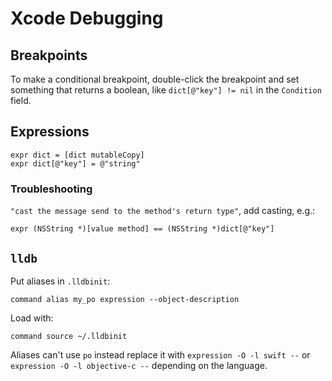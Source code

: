 # Xcode Debugging

## Breakpoints

To make a conditional breakpoint, double-click the breakpoint and set something that returns a boolean, like `dict[@"key"] != nil` in the `Condition` field.

## Expressions

    expr dict = [dict mutableCopy]
    expr dict[@"key"] = @"string"

### Troubleshooting

`"cast the message send to the method's return type"`, add casting, e.g.:

    expr (NSString *)[value method] == (NSString *)dict[@"key"]

## `lldb`

Put aliases in `.lldbinit`:

    command alias my_po expression --object-description

Load with:

    command source ~/.lldbinit

Aliases can't use `po` instead replace it with `expression -O -l swift --` or `expression -O -l objective-c --` depending on the language.
